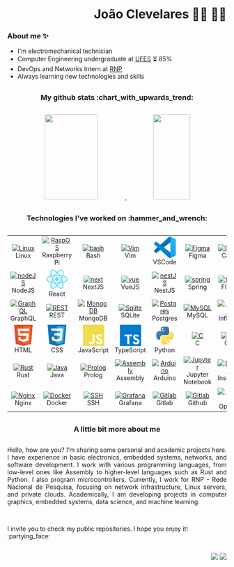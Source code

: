 <h1 align="right"> João Clevelares 👨‍🎓 👨‍💻</h1>

### About me :sparkles:
 - I'm electromechanical technician
 - Computer Engineering undergraduate at [UFES](https://www.ufes.br) ⏳ 85%
 - DevOps and Networks Intern at [RNP](https://www.rnp.br/) 
 - Always learning new technologies and skills
 
 ##
 
 <div align="center">
  <h3> My github stats :chart_with_upwards_trend: </h3>
 </div>
 
 ##
 
<div align="center">
  <a href="https://github.com/vortex2jm">
  <img width="49%" height="195px" src="https://github-readme-stats.vercel.app/api?username=vortex2jm&show_icons=true&include_all_commits=true&count_private=true&hide_border=true&title_color=00bfbf&icon_color=00bfbf&text_color=c9d1d9&bg_color=ffffff00"/> 
  <img width="41%" height="195px" src="https://github-readme-stats.vercel.app/api/top-langs/?username=vortex2jm&layout=compact&langs_count=8&hide_border=true&title_color=00bfbf&text_color=00bfbf&bg_color=ffffff00&hide=Jupyter%20Notebook" />
</a>
</div>

##

<div align="center">
  <h3>Technologies I've worked on :hammer_and_wrench:</h3>
</div>

##

<table align="center">
  <tr>
    <td align="center" width="100">
      <a href="https://github.com/vortex2jm" target="_blank">
        <img align="center" alt="Linux" height="50" width="50" src="https://cdn.jsdelivr.net/gh/devicons/devicon/icons/linux/linux-original.svg">
      </a>
      <br>
      Linux
    </td>
    <td align="center" width="100">
      <a href="https://github.com/vortex2jm" target="_blank">
        <img align="center" alt="RaspOS" height="50" width="50" src="https://cdn.jsdelivr.net/gh/devicons/devicon/icons/raspberrypi/raspberrypi-original.svg">
      </a>
      <br>
      Raspberry Pi
    </td>
    <td align="center" width="100">
      <a href="https://github.com/vortex2jm" target="_blank">
        <img align="center" alt="bash" height="50" width="50" src="https://cdn.jsdelivr.net/gh/devicons/devicon/icons/bash/bash-original.svg">
      </a>
      <br>
      Bash
    </td>    
    <td align="center" width="100">
      <a href="https://github.com/vortex2jm" target="_blank">
        <img align="center" alt="Vim" height="50" width="50" src="https://cdn.jsdelivr.net/gh/devicons/devicon/icons/vim/vim-original.svg">
      </a>
      <br>
      Vim
    </td>
    <td align="center" width="100">
      <a href="https://github.com/vortex2jm" target="_blank">
        <img align="center" alt="Vscode" height="50" width="50" src="https://raw.githubusercontent.com/devicons/devicon/master/icons/vscode/vscode-original.svg">
      </a>
      <br>
      VSCode
    </td>
    <td align="center" width="100">
      <a href="https://github.com/vortex2jm" target="_blank">
        <img align="center" alt="Figma" height="50" width="50" src="https://cdn.jsdelivr.net/gh/devicons/devicon/icons/figma/figma-original.svg">
      </a>
      <br>
      Figma
    </td>
    <td align="center" width="100">
      <a href="https://github.com/vortex2jm" target="_blank">
        <img align="center" alt="Canva" height="50" width="50" src="https://cdn.jsdelivr.net/gh/devicons/devicon/icons/canva/canva-original.svg">
      </a>
      <br>
      Canva
    </td>
  </tr>

  <tr>
    <td align="center" width="100">
      <a href="https://github.com/vortex2jm" target="_blank">
        <img align="center" alt="nodeJS" height="50" width="50" src="https://cdn.jsdelivr.net/gh/devicons/devicon/icons/nodejs/nodejs-original.svg" />
      </a>
      <br>
      NodeJS
    </td>   
    <td align="center" width="100">
      <a href="https://github.com/vortex2jm" target="_blank">
        <img align="center" alt="React" height="50" width="50" src="https://raw.githubusercontent.com/devicons/devicon/master/icons/react/react-original.svg">
      </a>
      <br>
      React
    </td>
    <td align="center" width="100">
      <a href="https://github.com/vortex2jm" target="_blank">
        <img align="center" alt="next" height="50" width="50" src="https://cdn.jsdelivr.net/gh/devicons/devicon/icons/nextjs/nextjs-original.svg" />
      </a>
      <br>
      NextJS
    </td>
    <td align="center" width="100">
      <a href="https://github.com/vortex2jm" target="_blank">
        <img align="center" alt="vue" height="50" width="50" src="https://cdn.jsdelivr.net/gh/devicons/devicon/icons/vuejs/vuejs-original.svg" />
      </a>
      <br>
      VueJS
    </td>
    <td align="center" width="100">
      <a href="https://github.com/vortex2jm" target="_blank">
        <img align="center" alt="nestJS" height="50" width="50" src="https://cdn.jsdelivr.net/gh/devicons/devicon/icons/nestjs/nestjs-original.svg" />
      </a>
      <br>
      NestJS
    </td>
    <td align="center" width="100">
      <a href="https://github.com/vortex2jm" target="_blank">
        <img align="center" alt="spring" height="50" width="50" src="https://cdn.jsdelivr.net/gh/devicons/devicon/icons/spring/spring-original.svg" />
      </a>
      <br>
      Spring
    </td>
    <td align="center" width="100">
      <a href="https://github.com/vortex2jm" target="_blank">
        <img align="center" alt="flutter" height="50" width="50" src="https://cdn.jsdelivr.net/gh/devicons/devicon/icons/flutter/flutter-original.svg" />
      </a>
      <br>
      Flutter
    </td>
  </tr>

  <tr>
    <td align="center" width="100">
      <a href="https://github.com/vortex2jm" target="_blank">
        <img align="center" alt="GraphQL" height="50" width="50" src="https://techstack-generator.vercel.app/graphql-icon.svg">
      </a>
      <br>
      GraphQL
    </td>
    <td align="center" width="100">
      <a href="https://github.com/vortex2jm" target="_blank">
        <img align="center" alt="REST" height="50" width="50" src="https://techstack-generator.vercel.app/restapi-icon.svg">
      </a>
      <br>
      REST
    </td>
    <td align="center" width="100">
      <a href="https://github.com/vortex2jm" target="_blank">
        <img align="center" alt="MongoDB" height="50" width="50" src="https://cdn.jsdelivr.net/gh/devicons/devicon/icons/mongodb/mongodb-original.svg">
      </a>
      <br>
      MongoDB
    </td>
    <td align="center" width="100">
      <a href="https://github.com/vortex2jm" target="_blank">
        <img align="center" alt="Sqlite" height="50" width="50" src="https://cdn.jsdelivr.net/gh/devicons/devicon/icons/sqlite/sqlite-original.svg">
      </a>
      <br>
      SQLite
    </td>
    <td align="center" width="100">
      <a href="https://github.com/vortex2jm" target="_blank">
        <img align="center" alt="Postgres" height="50" width="50" src="https://cdn.jsdelivr.net/gh/devicons/devicon/icons/postgresql/postgresql-original.svg">
      </a>
      <br>
      Postgres
    </td>
    <td align="center" width="100">
      <a href="https://github.com/vortex2jm" target="_blank">
        <img align="center" alt="MySQL" height="50" width="50" src="https://techstack-generator.vercel.app/mysql-icon.svg">
      </a>
      <br>
      MySQL
    </td>
    <td align="center" width="100">
      <a href="https://github.com/vortex2jm" target="_blank">
        <img align="center" alt="InfluxDB" height="50" width="50" src="https://cdn.jsdelivr.net/gh/devicons/devicon/icons/influxdb/influxdb-original.svg">
      </a>
      <br>
      InfluxDB
    </td>
  </tr>

  <tr>
    <td align="center" width="100">
      <a href="https://github.com/vortex2jm" target="_blank">
        <img align="center" alt="HTML" height="50" width="50" src="https://raw.githubusercontent.com/devicons/devicon/master/icons/html5/html5-original.svg">
      </a>
      <br>
      HTML
    </td>
    <td align="center" width="100">
      <a href="https://github.com/vortex2jm" target="_blank">
        <img align="center" alt="CSS" height="50" width="50" src="https://raw.githubusercontent.com/devicons/devicon/master/icons/css3/css3-original.svg">
      </a>
      <br>
      CSS
    </td>
    <td align="center" width="100">
      <a href="../../../?tab=repositories&q=&type=&language=javascript&sort=" target="_blank">
        <img align="center" alt="Js" height="50" width="50" src="https://raw.githubusercontent.com/devicons/devicon/master/icons/javascript/javascript-plain.svg">
      </a>
      <br>
      JavaScript
    </td>
    <td align="center" width="100">
      <a href="../../../?tab=repositories&q=&type=&language=typescript&sort=" target="_blank">
        <img align="center" alt="Ts" height="50" width="50" src="https://raw.githubusercontent.com/devicons/devicon/master/icons/typescript/typescript-original.svg">
      </a>
      <br>
      TypeScript
    </td>
    <td align="center" width="100">
      <a href="../../../?tab=repositories&q=&type=&language=python&sort=" target="_blank">
        <img align="center" alt="Python" height="50" width="50" src="https://raw.githubusercontent.com/devicons/devicon/master/icons/python/python-original.svg">
      </a>
      <br>
      Python
    </td>
    <td align="center" width="100">
      <a href="../../../?tab=repositories&q=&type=&language=c&sort=" target="_blank">
        <img align="center" alt="C" height="50" width="50" src="https://cdn.jsdelivr.net/gh/devicons/devicon/icons/c/c-original.svg" />
      </a>
      <br>
      C
    </td>
    <td align="center" width="100">
      <a href="../../../?tab=repositories&q=&type=&language=c%2B%2B&sort=" target="_blank">
        <img align="center" alt="C++" height="50" width="50" src="https://techstack-generator.vercel.app/cpp-icon.svg" />
      </a>
      <br>
      C++
    </td>
  </tr>

  <tr>
    <td align="center" width="100">
      <a href="https://github.com/vortex2jm" target="_blank">
        <img align="center" alt="Rust" height="50" width="50" src="https://cdn.jsdelivr.net/gh/devicons/devicon/icons/rust/rust-original.svg">
      </a>
      <br>
      Rust
    </td>
    <td align="center" width="100">
      <a href="../../../?tab=repositories&q=&type=&language=java&sort=" target="_blank">
        <img align="center" alt="Java" height="50" width="50" src="https://cdn.jsdelivr.net/gh/devicons/devicon/icons/java/java-original.svg" />
      </a>
      <br>
      Java
    </td>
    <td align="center" width="100">
      <a href="https://github.com/vortex2jm" target="_blank">
        <img align="center" alt="Prolog" height="50" width="50" src="https://cdn.jsdelivr.net/gh/devicons/devicon/icons/prolog/prolog-original.svg">
      </a>
      <br>
      Prolog
    </td>
    <td align="center" width="100">
      <a href="https://github.com/vortex2jm" target="_blank">
        <img align="center" alt="Assembly" height="50" width="50" src="https://user-images.githubusercontent.com/5421823/62779159-4cf76880-baaa-11e9-8318-e20a1aaa913a.png">
      </a>
      <br>
      Assembly
    </td>
    <td align="center" width="100">
      <a href="https://github.com/vortex2jm" target="_blank">
        <img align="center" alt="Arduino" height="50" width="50" src="https://cdn.jsdelivr.net/gh/devicons/devicon/icons/arduino/arduino-original.svg">
      </a>
      <br>
      Arduino
    </td>
    <td align="center" width="100">
      <a href="https://github.com/vortex2jm" target="_blank">
        <img align="center" alt="Jupyter" height="50" width="50" src="https://cdn.jsdelivr.net/gh/devicons/devicon/icons/jupyter/jupyter-original.svg">
      </a>
      <br>
      Jupyter Notebook
    </td>
    <td align="center" width="100">
      <a href="https://github.com/vortex2jm" target="_blank">
        <img align="center" alt="Insomnia" height="50" width="50" src="https://cdn.jsdelivr.net/gh/devicons/devicon/icons/insomnia/insomnia-original.svg">
      </a>
      <br>
      Insomnia
    </td>
  </tr>

  <tr>
    <td align="center" width="100">
      <a href="https://github.com/vortex2jm" target="_blank">
        <img align="center" alt="Nginx" height="50" width="50" src="https://techstack-generator.vercel.app/nginx-icon.svg">
      </a>
      <br>
      Nginx
    </td>
    <td align="center" width="100">
      <a href="https://github.com/vortex2jm" target="_blank">
        <img align="center" alt="Docker" height="50" width="50" src="https://techstack-generator.vercel.app/docker-icon.svg">
      </a>
      <br>
      Docker
    </td>
    <td align="center" width="100">
      <a href="https://github.com/vortex2jm" target="_blank">
        <img align="center" alt="SSH" height="50" width="50" src="https://cdn.jsdelivr.net/gh/devicons/devicon/icons/ssh/ssh-original.svg">
      </a>
      <br>SSH
    </td>
    <td align="center" width="100">
      <a href="https://github.com/vortex2jm" target="_blank">
        <img align="center" alt="Grafana" height="50" width="50" src="https://cdn.jsdelivr.net/gh/devicons/devicon/icons/grafana/grafana-original.svg">
      </a>
      <br>
      Grafana
    </td>
    <td align="center" width="100">
      <a href="https://github.com/vortex2jm" target="_blank">
        <img align="center" alt="Gitlab" height="50" width="50" src="https://cdn.jsdelivr.net/gh/devicons/devicon/icons/gitlab/gitlab-original.svg">
      </a>
      <br>
      Gitlab
    </td>
    <td align="center" width="100">
      <a href="https://github.com/vortex2jm" target="_blank">
        <img align="center" alt="Gitlab" height="50" width="50" src="https://techstack-generator.vercel.app/github-icon.svg">
      </a>
      <br>
      Github
    </td>
    <td align="center" width="100">
      <a href="https://github.com/vortex2jm" target="_blank">
        <img align="center" alt="OpenGL" height="50" width="50" src="https://cdn.jsdelivr.net/gh/devicons/devicon/icons/opengl/opengl-original.svg">
      </a>
      <br>
      OpenGL
    </td>
  </tr>
</table>

##

 <div align="center">
  <h3> A little bit more about me </h3>
 </div>
 
##

<p align="justify">
Hello, how are you? I’m sharing some personal and academic projects here. I have experience in basic electronics,
embedded systems, networks, and software development. I work with various programming languages, from low-level ones
like Assembly to higher-level languages such as Rust and Python. I also program microcontrollers. Currently, I work 
for RNP - Rede Nacional de Pesquisa, focusing on network infrastructure, Linux servers,
and private clouds. Academically, I am developing projects in computer graphics, embedded systems, data science, and machine learning.
</p>

<br>

<p>
  I invite you to check my public repositories. I hope you enjoy it! :partying_face: 
</p>

##

<div align="right"> 
   <a href = "mailto:contato@joaoclev.dev.br"><img src="https://img.shields.io/badge/-Gmail-white?style=for-the-badge&logo=gmail&logoColor=red" target="_blank"></a>
   <a href="https://www.linkedin.com/in/joão-clevelares-287b04279"><img src="https://img.shields.io/badge/Linkedin-blue?style=for-the-badge&logo=linkedin" target="_blank"></a>
</div>
